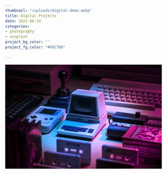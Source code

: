 ```yaml
---
thumbnail: "/uploads/digital-demo.webp"
title: Digital Projects
date: 2021-06-24
categories:
- photography
- unsplash
project_bg_color: ''
project_fg_color: "#FDC70D"

---
```

![](/uploads/digital-demo.webp)
